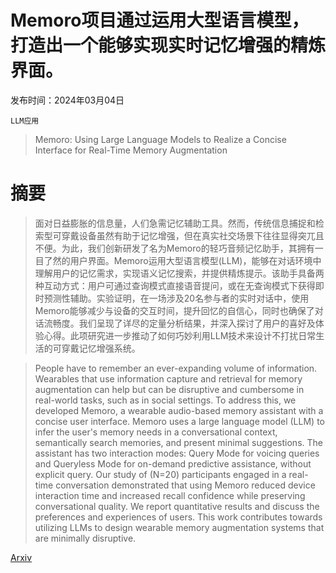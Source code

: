 # Memoro项目通过运用大型语言模型，打造出一个能够实现实时记忆增强的精炼界面。

发布时间：2024年03月04日

`LLM应用`

> Memoro: Using Large Language Models to Realize a Concise Interface for Real-Time Memory Augmentation

# 摘要

> 面对日益膨胀的信息量，人们急需记忆辅助工具。然而，传统信息捕捉和检索型可穿戴设备虽然有助于记忆增强，但在真实社交场景下往往显得突兀且不便。为此，我们创新研发了名为Memoro的轻巧音频记忆助手，其拥有一目了然的用户界面。Memoro运用大型语言模型(LLM)，能够在对话环境中理解用户的记忆需求，实现语义记忆搜索，并提供精炼提示。该助手具备两种互动方式：用户可通过查询模式直接语音提问，或在无查询模式下获得即时预测性辅助。实验证明，在一场涉及20名参与者的实时对话中，使用Memoro能够减少与设备的交互时间，提升回忆的自信心，同时也确保了对话流畅度。我们呈现了详尽的定量分析结果，并深入探讨了用户的喜好及体验心得。此项研究进一步推动了如何巧妙利用LLM技术来设计不打扰日常生活的可穿戴记忆增强系统。

> People have to remember an ever-expanding volume of information. Wearables that use information capture and retrieval for memory augmentation can help but can be disruptive and cumbersome in real-world tasks, such as in social settings. To address this, we developed Memoro, a wearable audio-based memory assistant with a concise user interface. Memoro uses a large language model (LLM) to infer the user's memory needs in a conversational context, semantically search memories, and present minimal suggestions. The assistant has two interaction modes: Query Mode for voicing queries and Queryless Mode for on-demand predictive assistance, without explicit query. Our study of (N=20) participants engaged in a real-time conversation demonstrated that using Memoro reduced device interaction time and increased recall confidence while preserving conversational quality. We report quantitative results and discuss the preferences and experiences of users. This work contributes towards utilizing LLMs to design wearable memory augmentation systems that are minimally disruptive.

[Arxiv](https://arxiv.org/abs/2403.02135)